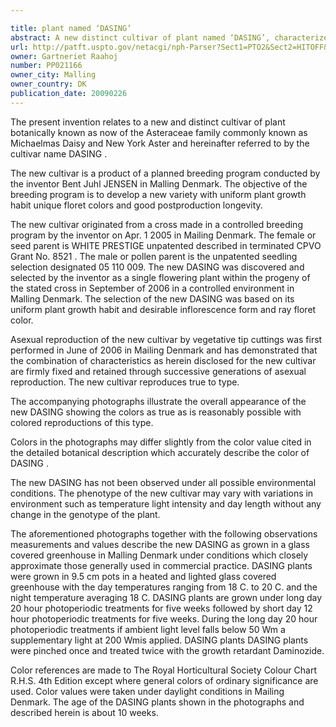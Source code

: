 ```yaml
---

title: plant named ‘DASING’
abstract: A new distinct cultivar of plant named ‘DASING’, characterized by its upright and inverted conical plant habit; green and gray-green foliage; decorative, composite-type inflorescence with about 250 purple-violet colored ray florets; and only about 5 to 10 disc florets per inflorescence which are white in color with green spots (almost 100% filled capitulae).
url: http://patft.uspto.gov/netacgi/nph-Parser?Sect1=PTO2&Sect2=HITOFF&p=1&u=%2Fnetahtml%2FPTO%2Fsearch-adv.htm&r=1&f=G&l=50&d=PALL&S1=PP021166&OS=PP021166&RS=PP021166
owner: Gartneriet Raahoj
number: PP021166
owner_city: Malling
owner_country: DK
publication_date: 20090226
---
```

The present invention relates to a new and distinct cultivar of plant botanically known as now of the Asteraceae family commonly known as Michaelmas Daisy and New York Aster and hereinafter referred to by the cultivar name DASING .

The new cultivar is a product of a planned breeding program conducted by the inventor Bent Juhl JENSEN in Malling Denmark. The objective of the breeding program is to develop a new variety with uniform plant growth habit unique floret colors and good postproduction longevity.

The new cultivar originated from a cross made in a controlled breeding program by the inventor on Apr. 1 2005 in Mailing Denmark. The female or seed parent is WHITE PRESTIGE unpatented described in terminated CPVO Grant No. 8521 . The male or pollen parent is the unpatented seedling selection designated 05 110 009. The new DASING was discovered and selected by the inventor as a single flowering plant within the progeny of the stated cross in September of 2006 in a controlled environment in Malling Denmark. The selection of the new DASING was based on its uniform plant growth habit and desirable inflorescence form and ray floret color.

Asexual reproduction of the new cultivar by vegetative tip cuttings was first performed in June of 2006 in Mailing Denmark and has demonstrated that the combination of characteristics as herein disclosed for the new cultivar are firmly fixed and retained through successive generations of asexual reproduction. The new cultivar reproduces true to type.

The accompanying photographs illustrate the overall appearance of the new DASING showing the colors as true as is reasonably possible with colored reproductions of this type.

Colors in the photographs may differ slightly from the color value cited in the detailed botanical description which accurately describe the color of DASING .

The new DASING has not been observed under all possible environmental conditions. The phenotype of the new cultivar may vary with variations in environment such as temperature light intensity and day length without any change in the genotype of the plant.

The aforementioned photographs together with the following observations measurements and values describe the new DASING as grown in a glass covered greenhouse in Malling Denmark under conditions which closely approximate those generally used in commercial practice. DASING plants were grown in 9.5 cm pots in a heated and lighted glass covered greenhouse with the day temperatures ranging from 18 C. to 20 C. and the night temperature averaging 18 C. DASING plants are grown under long day 20 hour photoperiodic treatments for five weeks followed by short day 12 hour photoperiodic treatments for five weeks. During the long day 20 hour photoperiodic treatments if ambient light level falls below 50 Wm a supplementary light at 200 Wmis applied. DASING plants DASING plants were pinched once and treated twice with the growth retardant Daminozide.

Color references are made to The Royal Horticultural Society Colour Chart R.H.S. 4th Edition except where general colors of ordinary significance are used. Color values were taken under daylight conditions in Mailing Denmark. The age of the DASING plants shown in the photographs and described herein is about 10 weeks.

